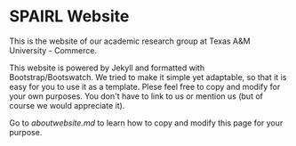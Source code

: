 # SPAIRL Website

This is the website of our academic research group at Texas A&M University - Commerce.

This website is powered by Jekyll and formatted with Bootstrap/Bootswatch. We tried to make it simple yet adaptable, so that it is easy for you to use it as a template. Plese feel free to copy and modify for your own purposes.  You don't have to link to us or mention us (but of course we would appreciate it).

Go to *aboutwebsite.md*  to learn how to copy and modify this page for your purpose.
